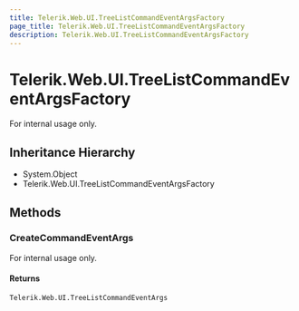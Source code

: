 ```yaml
---
title: Telerik.Web.UI.TreeListCommandEventArgsFactory
page_title: Telerik.Web.UI.TreeListCommandEventArgsFactory
description: Telerik.Web.UI.TreeListCommandEventArgsFactory
---
```


# Telerik.Web.UI.TreeListCommandEventArgsFactory

For internal usage only.

## Inheritance Hierarchy

* System.Object
* Telerik.Web.UI.TreeListCommandEventArgsFactory

## Methods

###  CreateCommandEventArgs

For internal usage only.

#### Returns

`Telerik.Web.UI.TreeListCommandEventArgs` 

